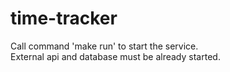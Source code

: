 # time-tracker

Call command 'make run' to start the service.  
External api and database must be already started.